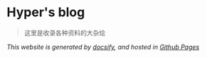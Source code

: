 # Hyper's blog

> 这里是收录各种资料的大杂烩

*This website is generated by [docsify](https://github.com/docsifyjs/docsify), and hosted in [Github Pages](https://pages.github.com/)*


